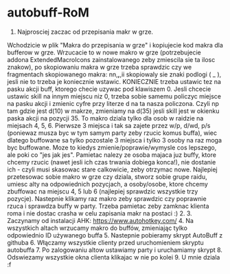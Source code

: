 # autobuff-RoM
1. Najprosciej zaczac od przepisania makr w grze.

  Wchodzicie w plik "Makra do przepisania w grze" i kopiujecie kod makra dla bufferow w grze.
  Wrzucacie to w nowe makro w grze (potrzebujecie addona ExtendedMacroIcons zainstalowanego zeby zmiescila sie ta ilosc znakow), po skopiowaniu makra w grze trzeba sprawdzic czy we fragmentach skopiowanego makra: nn,__,__,ii skopiowaly sie znaki podlogi ( _ ), jesli nie to trzeba je koniecznie wstawic.
  KONIECZNIE trzeba ustawic tez na pasku akcji buff, ktorego checie uzywac pod klawiszem 0. Jesli chcecie ustawic skill na innym miejscu niz 0, trzeba sobie samemu policzyc miejsce na pasku akcji i zmienic cyfre przy literze d na ta nasza policzona. Czyli np tam gdzie jest d(10) w makrze, zmieniamy na d(35) jesli skill jest w okienku paska akcji na pozycji 35.
  To makro dziala tylko dla osob w raidzie na miejsach 4, 5, 6. Pierwsze 3 miejsca i tak sa zajete przez w/p, d/wd, p/s (poniewaz musza byc w tym samym party zeby rzucic komus buffa), wiec dlatego buffowane sa tylko pozostale 3 miejsca i tylko 3 osoby na raz moga byc buffowane. Moze to kiedys zmienie/poprawie/wymysle cos lepszego, ale poki co "jes jak jes". Pamietac nalezy ze osoba majaca juz buffy, ktore chcemy rzucic (nawet jesli ich czas trwania dobiega konca!), nie dostanie ich - czyli musi skasowac stare calkowicie, zeby otrzymac nowe.
  Najlepiej przetesowac sobie makro w grze czy dziala, stworz sobie grupe raidu, umiesc alty na odpowiednich pozycjach, a osoby/osobe, ktore chcemy zbuffowac na miejscu 4, 5 lub 6 (najlepiej sprawdzic wszystkie trzy pozycje). Nastepnie klikamy raz makro zeby sprawdzic czy poprawnie rzuca i sprawdza buffy w party. Trzeba pamietac zeby zamknac klienta roma i nie dostac crasha w celu zapisania makr na postaci :)
2.
3. Zaczynamy od instalacji AHK: https://www.autohotkey.com/
4. Na wszystkich altach wrzucamy makro do buffów, zmieniając tylko odpowiednio ID używanego buffa
5. Nastepnie pobieramy skrypt AutoBuff z githuba
6. Włączamy wszystkie clienty przed uruchomieniem skryptu autobuffa
7. Po zalogowaniu altow ustawiamy party i uruchamiamy skrypt
8. Odswiezamy wszystkie okna clienta klikajac w nie po kolei
9. U mnie dziala :f
